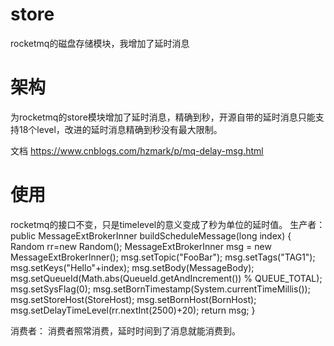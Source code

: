 # store
rocketmq的磁盘存储模块，我增加了延时消息

# 架构
为rocketmq的store模块增加了延时消息，精确到秒，开源自带的延时消息只能支持18个level，改进的延时消息精确到秒没有最大限制。

文档
https://www.cnblogs.com/hzmark/p/mq-delay-msg.html

# 使用
rocketmq的接口不变，只是timelevel的意义变成了秒为单位的延时值。
生产者：
public MessageExtBrokerInner buildScheduleMessage(long index) {
    		Random rr=new Random();
        MessageExtBrokerInner msg = new MessageExtBrokerInner();
        msg.setTopic("FooBar");
        msg.setTags("TAG1");
        msg.setKeys("Hello"+index);
        msg.setBody(MessageBody);
        msg.setQueueId(Math.abs(QueueId.getAndIncrement()) % QUEUE_TOTAL);
        msg.setSysFlag(0);
        msg.setBornTimestamp(System.currentTimeMillis());
        msg.setStoreHost(StoreHost);
        msg.setBornHost(BornHost);
        msg.setDelayTimeLevel(rr.nextInt(2500)+20);
        return msg;
    }
    
 消费者：
 消费者照常消费，延时时间到了消息就能消费到。
